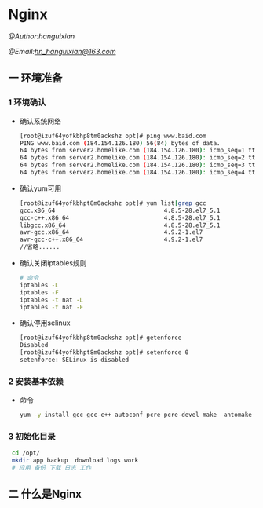 # Nginx

*@Author:hanguixian*

*@Email:hn_hanguixian@163.com*

## 一 环境准备

### 1 环境确认

- 确认系统网络

  ```bash
  [root@izuf64yofkbhp8tm0ackshz opt]# ping www.baid.com
  PING www.baid.com (184.154.126.180) 56(84) bytes of data.
  64 bytes from server2.homelike.com (184.154.126.180): icmp_seq=1 ttl=47 time=199 ms
  64 bytes from server2.homelike.com (184.154.126.180): icmp_seq=2 ttl=47 time=199 ms
  64 bytes from server2.homelike.com (184.154.126.180): icmp_seq=3 ttl=47 time=199 ms
  64 bytes from server2.homelike.com (184.154.126.180): icmp_seq=4 ttl=47 time=199 ms
  ```

- 确认yum可用

  ```bash
  [root@izuf64yofkbhpt8m0ackshz opt]# yum list|grep gcc
  gcc.x86_64                               4.8.5-28.el7_5.1              @updates 
  gcc-c++.x86_64                           4.8.5-28.el7_5.1              @updates 
  libgcc.x86_64                            4.8.5-28.el7_5.1              @updates 
  avr-gcc.x86_64                           4.9.2-1.el7                   epel     
  avr-gcc-c++.x86_64                       4.9.2-1.el7                   epel     
  //省略......
  ```

- 确认关闭iptables规则

  ```bash
  # 命令
  iptables -L
  iptables -F
  iptables -t nat -L
  iptables -t nat -F
  ```

- 确认停用selinux

  ```bash
  [root@izuf64yofkbhp8tm0ackshz opt]# getenforce
  Disabled
  [root@izuf64yofkbhpt8m0ackshz opt]# setenforce 0
  setenforce: SELinux is disabled
  ```

### 2 安装基本依赖

- 命令

  ```bash
  yum -y install gcc gcc-c++ autoconf pcre pcre-devel make  antomake
  ```

### 3 初始化目录

```bash
 cd /opt/
 mkdir app backup  download logs work
 # 应用 备份 下载 日志 工作
```



## 二 什么是Nginx



